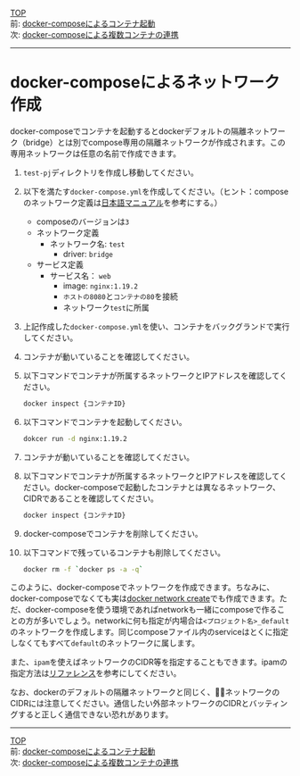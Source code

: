 [TOP](../README.md)   
前: [docker-composeによるコンテナ起動](./compose-run.md)  
次: [docker-composeによる複数コンテナの連携](./compose-multi.md)  

---

# docker-composeによるネットワーク作成

docker-composeでコンテナを起動するとdockerデフォルトの隔離ネットワーク（bridge）とは別でcompose専用の隔離ネットワークが作成されます。この専用ネットワークは任意の名前で作成できます。

1. ``test-pj``ディレクトリを作成し移動してください。

2. 以下を満たす``docker-compose.yml``を作成してください。（ヒント：composeのネットワーク定義は[日本語マニュアル](https://docs.docker.jp/compose/networking.html)を参考にする。）
   - composeのバージョンは``3``
   - ネットワーク定義
     - ネットワーク名: ``test``
       - driver: ``bridge``
   - サービス定義
     - サービス名： ``web``
       - image: ``nginx:1.19.2``
       - ``ホストの8080``と``コンテナの80``を接続
       - ネットワーク``test``に所属

3. 上記作成した``docker-compose.yml``を使い、コンテナをバックグランドで実行してください。

4. コンテナが動いていることを確認してください。

5. 以下コマンドでコンテナが所属するネットワークとIPアドレスを確認してください。
   ``` sh
   docker inspect {コンテナID}
   ```

6. 以下コマンドでコンテナを起動してください。
   ``` sh
   dokcer run -d nginx:1.19.2
   ```

7. コンテナが動いていることを確認してください。

8. 以下コマンドでコンテナが所属するネットワークとIPアドレスを確認してください。docker-composeで起動したコンテナとは異なるネットワーク、CIDRであることを確認してください。
   ``` sh
   docker inspect {コンテナID}
   ```

9. docker-composeでコンテナを削除してください。

10. 以下コマンドで残っているコンテナも削除してください。
    ``` sh
    docker rm -f `docker ps -a -q`
    ```

このように、docker-composeでネットワークを作成できます。ちなみに、docker-composeでなくても実は[docker network create](https://docs.docker.jp/engine/reference/commandline/network_create.html)でも作成できます。ただ、docker-composeを使う環境であればnetworkも一緒にcomposeで作ることの方が多いでしょう。networkに何も指定が内場合は``<プロジェクト名>_default``のネットワークを作成します。同じcomposeファイル内のserviceはとくに指定しなくてもすべて``default``のネットワークに属します。

また、``ipam``を使えばネットワークのCIDR等を指定することもできます。ipamの指定方法は[リファレンス](https://docs.docker.jp/compose/compose-file.html#ipam)を参考にしてください。

なお、dockerのデフォルトの隔離ネットワークと同じく、ネットワークのCIDRには注意してください。通信したい外部ネットワークのCIDRとバッティングすると正しく通信できない恐れがあります。

---

[TOP](../README.md)   
前: [docker-composeによるコンテナ起動](./compose-run.md)  
次: [docker-composeによる複数コンテナの連携](./compose-multi.md)  
